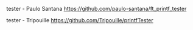 tester - Paulo Santana
https://github.com/paulo-santana/ft_printf_tester

tester - Tripouille
https://github.com/Tripouille/printfTester